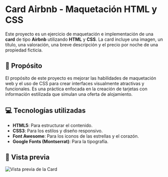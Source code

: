 # Card Airbnb - Maquetación HTML y CSS

Este proyecto es un ejercicio de maquetación e implementación de una **card** de tipo **Airbnb** utilizando **HTML** y **CSS**. La card incluye una imagen, un título, una valoración, una breve descripción y el precio por noche de una propiedad ficticia.

## 🚀 Propósito

El propósito de este proyecto es mejorar las habilidades de maquetación web y el uso de CSS para crear interfaces visualmente atractivas y funcionales. Es una práctica enfocada en la creación de tarjetas con información estilizada que simulan una oferta de alojamiento.

## 💻 Tecnologías utilizadas

- **HTML5**: Para estructurar el contenido.
- **CSS3**: Para los estilos y diseño responsivo.
- **Font Awesome**: Para los iconos de las estrellas y el corazón.
- **Google Fonts (Montserrat)**: Para la tipografía.

## 📸 Vista previa

![Vista previa de la Card](imgs/house-airbnb.webp)
